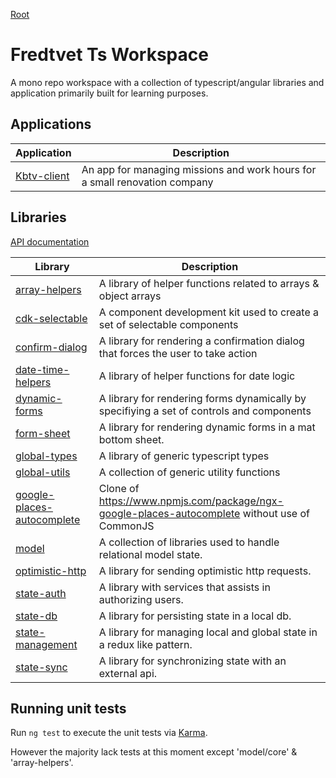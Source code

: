 [Root](./README.md)

# Fredtvet Ts Workspace

A mono repo workspace with a collection of typescript/angular libraries and application primarily built for learning purposes.  

## Applications

|  Application | Description |
|  --- | --- |
|  [Kbtv-client](./apps/kbtv-client/README.md) | An app for managing missions and work hours for a small renovation company |

## Libraries

[API documentation](./docs/index.md)

|  Library | Description |
|  --- | --- |
|  [array-helpers](./libs/array-helpers/README.md) | A library of helper functions related to arrays &amp; object arrays |
|  [cdk-selectable](./libs/cdk-selectable/README.md) | A component development kit used to create a set of selectable components |
|  [confirm-dialog](./libs/confirm-dialog/README.md) | A library for rendering a confirmation dialog that forces the user to take action |
|  [date-time-helpers](./libs/date-time-helpers/README.md) | A library of helper functions for date logic |
|  [dynamic-forms](./libs/dynamic-forms/README.md) | A library for rendering forms dynamically by specifiying a set of controls and components |
|  [form-sheet](./libs/form-sheet/README.md) | A library for rendering dynamic forms in a mat bottom sheet. |
|  [global-types](./libs/global-types/README.md) | A library of generic typescript types |
|  [global-utils](./libs/global-utils/README.md) | A collection of generic utility functions |
|  [google-places-autocomplete](./libs/google-places-autocomplete/README.md) | Clone of https://www.npmjs.com/package/ngx-google-places-autocomplete without use of CommonJS |
|  [model](./libs/model/README.md) | A collection of libraries used to handle relational model state. |
|  [optimistic-http](./libs/optimistic-http/README.md) | A library for sending optimistic http requests. |
|  [state-auth](./libs/state-auth/README.md) | A library with services that assists in authorizing users. |
|  [state-db](./libs/state-db/README.md) | A library for persisting state in a local db. |
|  [state-management](./libs/state-management/README.md) | A library for managing local and global state in a redux like pattern. |
|  [state-sync](./libs/state-sync/README.md) | A library for synchronizing state with an external api. |

## Running unit tests

Run `ng test` to execute the unit tests via [Karma](https://karma-runner.github.io).

However the majority lack tests at this moment except 'model/core' & 'array-helpers'.
